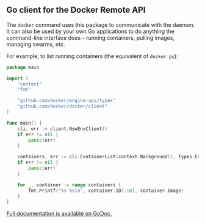 ## Go client for the Docker Remote API

The `docker` command uses this package to communicate with the daemon. It can also be used by your own Go applications to do anything the command-line interface does – running containers, pulling images, managing swarms, etc.

For example, to list running containers (the equivalent of `docker ps`):

```go
package main

import (
	"context"
	"fmt"

	"github.com/docker/engine-api/types"
	"github.com/docker/docker/client"
)

func main() {
	cli, err := client.NewEnvClient()
	if err != nil {
		panic(err)
	}

	containers, err := cli.ContainerList(context.Background(), types.ContainerListOptions{})
	if err != nil {
		panic(err)
	}

	for _, container := range containers {
		fmt.Printf("%s %s\n", container.ID[:10], container.Image)
	}
}
```

[Full documentation is available on GoDoc.](https://godoc.org/github.com/docker/docker/client)
